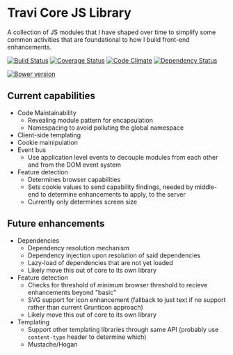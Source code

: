 Travi Core JS Library
=====================

A collection of JS modules that I have shaped over time to simplify some common activities that are foundational to how I build front-end enhancements.

[![Build Status](http://img.shields.io/travis/travi/travi-core.svg?style=flat)](https://travis-ci.org/travi/travi-core)
[![Coverage Status](http://img.shields.io/coveralls/travi/travi-core.svg?style=flat)](https://coveralls.io/r/travi/travi-core?branch=master)
[![Code Climate](http://img.shields.io/codeclimate/github/travi/travi-core.svg?style=flat)](https://codeclimate.com/github/travi/travi-core)
[![Dependency Status](http://img.shields.io/gemnasium/travi/travi-core.svg?style=flat)](https://gemnasium.com/travi/travi-core)

[![Bower version](http://img.shields.io/bower/v/travi-core.svg?style=flat)](http://bower.io/search/?q=travi-core)



## Current capabilities

 * Code Maintainability
   * Revealing module pattern for encapsulation
   * Namespacing to avoid polluting the global namespace
 * Client-side templating
 * Cookie mainipulation
 * Event bus
   * Use application level events to decouple modules from each other and from the DOM event system
 * Feature detection
   * Determines browser capabilities 
   * Sets cookie values to send capability findings, needed by middle-end to determine enhancements to apply, to the server
   * Currently only determines screen size
    
## Future enhancements

 * Dependencies
   * Dependency resolution mechanism
   * Dependency injection upon resolution of said dependencies
   * Lazy-load of dependencies that are not yet loaded
   * Likely move this out of core to its own library
 * Feature detection
   * Checks for threshold of minimum browser threshold to recieve enhancements beyond "basic"
   * SVG support for icon enhancement (fallback to just text if no support rather than current Grunticon approach)
   * Likely move this out of core to its own library
 * Templating
   * Support other templating libraries through same API (probably use `content-type` header to determine which)
   * Mustache/Hogan
